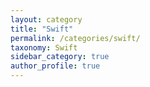 ```yaml
---
layout: category
title: "Swift"
permalink: /categories/swift/
taxonomy: Swift
sidebar_category: true
author_profile: true
---
```

